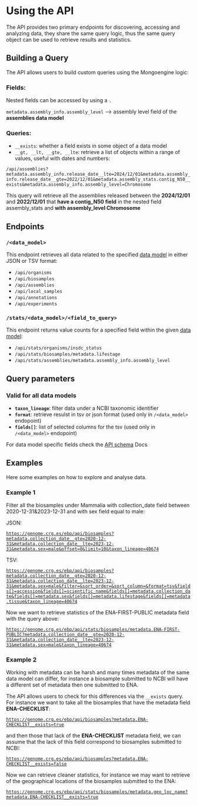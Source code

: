 # Using the API

The API provides two primary endpoints for discovering, accessing and analyzing data, they share the same query logic, thus the same query object can be used to retrieve results and statistics.

## Building a Query

The API allows users to build custom queries using the Mongoengine logic:

### Fields:

Nested fields can be accessed by using a `.`

`metadata.assembly_info.assembly_level` --> assembly level field of the **assemblies data model**

### Queries:
- `__exists`: whether a field exists in some object of a data model
- `__gt, __lt, __gte, __lte`: retrieve a list of objects within a range of values, useful with dates and numbers:

`/api/assemblies?metadata.assembly_info.release_date__lte=2024/12/01&metadata.assembly_info.release_date__gte=2022/12/01&metadata.assembly_stats.contig_N50__exists&metadata.assembly_info.assembly_level=Chromosome`

This query will retrieve all the assemblies released between the **2024/12/01** and **2022/12/01** that **have a contig_N50 field** in the nested field assembly_stats and **with assembly_level Chromosome**

## Endpoints

### `/<data_model>`
This endpoint retrieves all data related to the specified [data model](/#available-data-models) in either JSON or TSV format:

- `/api/organisms`
- `/api/biosamples`
- `/api/assemblies`
- `/api/local_samples`
- `/api/annotations`
- `/api/experiments`

### `/stats/<data_model>/<field_to_query>`
This endpoint returns value counts for a specified field within the given [data model](/#available-data-models):

- `/api/stats/organisms/insdc_status`
- `/api/stats/biosamples/metadata.lifestage`
- `/api/stats/assemblies/metadata.assembly_info.assembly_level`


## Query parameters

### Valid for all data models

- **`taxon_lineage`**: filter data under a NCBI taxonomic identifier
- **`format`**: retrieve resulst in tsv or json format (used only in `/<data_model>` endopoint)
- **`fields[]`**: list of selected columns for the tsv (used only in` /<data_model>` endopoint)

For data model specific fields check the [API schema](/api-schema) Docs

## Examples

Here some examples on how to explore and analyse data.

### Example 1

Filter all the biosamples under Mammalia with collection_date field between 2020-12-31&2023-12-31 and with sex field equal to male:

JSON:

[`https://genome.crg.es/ebp/api/biosamples?metadata.collection_date__gte=2020-12-31&metadata.collection_date__lte=2023-12-31&metadata.sex=male&offset=0&limit=10&taxon_lineage=40674`](https://genome.crg.es/ebp/api/biosamples?metadata.collection_date__gte=2020-12-31&metadata.collection_date__lte=2023-12-31&metadata.sex=male&offset=0&limit=10&taxon_lineage=40674)

TSV:

[`https://genome.crg.es/ebp/api/biosamples?metadata.collection_date__gte=2020-12-31&metadata.collection_date__lte=2023-12-31&metadata.sex=male&filter=&sort_order=&sort_column=&format=tsv&fields[]=accession&fields[]=scientific_name&fields[]=metadata.collection_date&fields[]=metadata.sex&fields[]=metadata.lifestage&fields[]=metadata.tissue&taxon_lineage=40674`](https://genome.crg.es/ebp/api/biosamples?metadata.collection_date__gte=2020-12-31&metadata.collection_date__lte=2023-12-31&metadata.sex=male&filter=&sort_order=&sort_column=&format=tsv&fields[]=accession&fields[]=scientific_name&fields[]=metadata.collection_date&fields[]=metadata.sex&fields[]=metadata.lifestage&fields[]=metadata.tissue&taxon_lineage=40674)



Now we want to retrieve statistics of the ENA-FIRST-PUBLIC metadata field with the query above:

[`https://genome.crg.es/ebp/api/stats/biosamples/metadata.ENA-FIRST-PUBLIC?metadata.collection_date__gte=2020-12-31&metadata.collection_date__lte=2023-12-31&metadata.sex=male&taxon_lineage=40674`](https://genome.crg.es/ebp/api/stats/biosamples/metadata.ENA-FIRST-PUBLIC?metadata.collection_date__gte=2020-12-31&metadata.collection_date__lte=2023-12-31&metadata.sex=male&taxon_lineage=40674)


### Example 2

Working with metadata can be harsh and many times metadata of the same data model can differ, for instance a biosample submitted to NCBI will have a different set of metadata then one submitted to ENA.

The API allows users to check for this differences via the `__exists` query. For instance we want to take all the biosamples that have the metadata field **ENA-CHECKLIST**:

[`https://genome.crg.es/ebp/api/biosamples?metadata.ENA-CHECKLIST__exists=true`](https://genome.crg.es/ebp/api/biosamples?metadata.ENA-CHECKLIST__exists=true)

and then those that lack of the **ENA-CHECKLIST** metadata field, we can assume that the lack of this field correspond to biosamples submitted to NCBI:

[`https://genome.crg.es/ebp/api/biosamples?metadata.ENA-CHECKLIST__exists=false`](https://genome.crg.es/ebp/api/biosamples?metadata.ENA-CHECKLIST__exists=false)


Now we can retrieve cleaner statistics, for instance we may want to retrieve of the geographical locations of the biosamples submitted to the ENA: 

[`https://genome.crg.es/ebp/api/stats/biosamples/metadata.geo_loc_name?metadata.ENA-CHECKLIST__exists=true`](https://genome.crg.es/ebp/api/stats/biosamples/metadata.geo_loc_name?metadata.ENA-CHECKLIST__exists=true)
